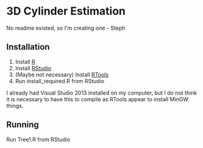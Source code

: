 # 3D Cylinder Estimation

No readme existed, so I'm creating one - Steph

## Installation

1. Install [R](https://cran.r-project.org/)
2. Install [RStudio](https://www.rstudio.com/products/rstudio/download/#download)
3. (Maybe not necessary) Install [RTools](https://cran.r-project.org/)
4. Run install_required.R from RStudio

I already had Visual Studio 2013 installed on my computer, but I do not think it is necessary to have this to compile as RTools appear to install MinGW things.

## Running

Run Tree1.R from RStudio
